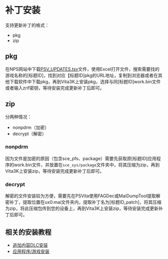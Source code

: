 # 补丁安装
支持更新补丁的格式：
- pkg
- zip

## pkg
在NPS网站中下载[PSV_UPDATES.tsv](https://nopaystation.com/tsv/PSV_UPDATES.tsv)文件，使用Excel打开文件，搜索需要找的游戏名称的[标题ID]，找到对应【标题ID]pkg的URL地址，复制到浏览器或者在其他下载软件中下载pkg，再到Vita3K上安装pkg，选择与同[标题ID]work.bin文件或者输入zrif密钥，等待安装完成更新补丁后即可。

## zip
分两种情况：
- nonpdrm（加密）
- decrypt（解密）

### nonpdrm
因为文件是加密的原因（包含sce_pfs、package）需要先获取原[标题ID]应用程序的work.bin文件，并放置在`sce_sys/package`文件夹中，将其压缩为zip，再到Vita3K上安装zip，等待安装完成更新补丁后即可。

### decrypt
解密的文件安装较为方便，需要先在PSVita使用FAGDec或MaiDumpTool提取解密补丁，提取位置在ux0:mai文件夹内，提取补丁名为[标题ID_patch]，将其压缩为zip，将此压缩包传到您的设备上，再到Vita3K上安装zip，等待安装完成更新补丁后即可。

## 相关的安装教程
- [追加内容DLC安装](http://croden1999.github.io/Vita3K-quick-guide/addcont)
- [应用程序/游戏安装](http://croden1999.github.io/Vita3K-quick-guide/app)
